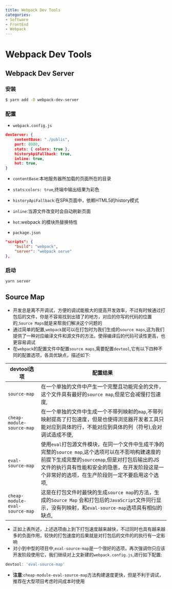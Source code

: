 ```yaml
---
title: Webpack Dev Tools
categories:
- Software
- FrontEnd
- Webpack
---
```

# Webpack Dev Tools

## Webpack Dev Server

### 安装

```bash
$ yarn add -D webpack-dev-server
```

### 配置

- `webpack.config.js`

```json
devServer: {
    contentBase: "./public",
    port: 8000,
    stats: { colors: true },
    historyApiFallback: true,
    inline: true,
    hot: true,
}
```

- `contentBase`:本地服务器所加载的页面所在的目录
- `stats`:`colors: true`,终端中输出结果为彩色
- `historyApiFallback`:在SPA页面中，依赖HTML5的history模式
- `inline`:当源文件改变时会自动刷新页面
- `hot`:webpack 的模块热替换特性

- `package.json`

```json
"scripts": {
    "build": "webpack",
    "server": "webpack serve"
},
```

### 启动

```bash
yarn server
```

## Source Map

- 开发总是离不开调试，方便的调试能极大的提高开发效率，不过有时候通过打包后的文件，你是不容易找到出错了的地方，对应的你写的代码的位置的,`Source Maps`就是来帮我们解决这个问题的
- 通过简单的配置,`webpack`就可以在打包时为我们生成的`source maps`,这为我们提供了一种对应编译文件和源文件的方法，使得编译后的代码可读性更高，也更容易调试
- 在`webpack`的配置文件中配置`source maps`,需要配置`devtool`,它有以下四种不同的配置选项，各具优缺点，描述如下:

| devtool选项                    | 配置结果                                                     |
| ------------------------------ | ------------------------------------------------------------ |
| `source-map`                   | 在一个单独的文件中产生一个完整且功能完全的文件，这个文件具有最好的`source map`,但是它会减慢打包速度,|
| `cheap-module-source-map`      | 在一个单独的文件中生成一个不带列映射的`map`,不带列映射提高了打包速度，但是也使得浏览器开发者工具只能对应到具体的行，不能对应到具体的列（符号),会对调试造成不便,|
| `eval-source-map`              | 使用`eval`打包源文件模块，在同一个文件中生成干净的完整的`source map`,这个选项可以在不影响构建速度的前提下生成完整的`sourcemap`,但是对打包后输出的JS文件的执行具有性能和安全的隐患，在开发阶段这是一个非常好的选项，在生产阶段则一定不要启用这个选项,|
| `cheap-module-eval-source-map` | 这是在打包文件时最快的生成`source map`的方法，生成的`Source Map` 会和打包后的`JavaScript`文件同行显示，没有列映射，和`eval-source-map`选项具有相似的缺点,|

- 正如上表所述，上述选项由上到下打包速度越来越快，不过同时也具有越来越多的负面作用，较快的打包速度的后果就是对打包后的文件的的执行有一定影响
- 对小到中型的项目中,`eval-source-map`是一个很好的选项，再次强调你只应该开发阶段使用它，我们继续对上文新建的`webpack.config.js`,进行如下配置:

```js
devtool: 'eval-source-map'
```

- **注意**:`cheap-module-eval-source-map`方法构建速度更快，但是不利于调试，推荐在大型项目考虑时间成本时使用

